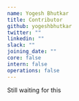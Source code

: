 ```yaml
---
name: Yogesh Bhutkar
title: Contributor
github: yogeshbhutkar
twitter: ""
linkedin: ""
slack: ""
joining_date: ""
core: false
intern: false
operations: false
---
```


Still waiting for this
